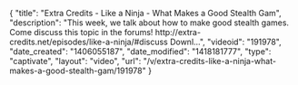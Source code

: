 {
    "title": "Extra Credits - Like a Ninja - What Makes a Good Stealth Gam",
    "description": "This week, we talk about how to make good stealth games. Come discuss this topic in the forums! http:\/\/extra-credits.net\/episodes\/like-a-ninja\/#discuss Downl...",
    "videoid": "191978",
    "date_created": "1406055187",
    "date_modified": "1418181777",
    "type": "captivate",
    "layout": "video",
    "url": "\/v\/extra-credits-like-a-ninja-what-makes-a-good-stealth-gam\/191978"
}